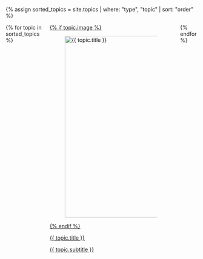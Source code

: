 {% assign sorted_topics = site.topics | where: "type", "topic" | sort: "order" %}

<div class="columns is-multiline">
    {% for topic in sorted_topics %}
    <div class="column is-4-desktop is-6-tablet">
        <a href="{{ topic.url | prepend: site.baseurl }}">
            <div class="card topic">
                {% if topic.image %}
                <div class="card-image">
                    <figure class="image">
                        <img src="{{ site.baseurl }}/assets/areas/topics/{{ topic.image }}" alt="{{ topic.title }}" width="640px" height="480px" />
                    </figure>
                </div>
                {% endif %}
                <div class="card-content">
                    <p class="title is-4">{{ topic.title }}</p>
                    <p class="subtitle is-4">{{ topic.subtitle }}</p>
                </div>
            </div>
        </a>
    </div>
    {% endfor %}
</div>
